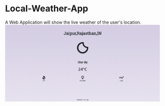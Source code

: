 # Local-Weather-App
A Web Application will show the live weather of the user's location.
![alt text](https://github.com/prakhar897/Local-Weather-App/blob/master/Weather-App.png)
